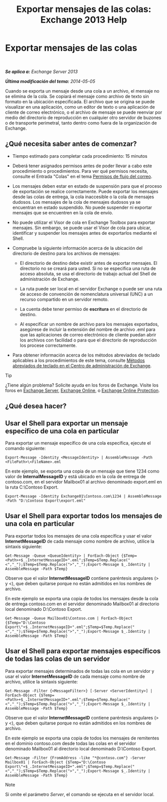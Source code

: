 ﻿---
title: 'Exportar mensajes de las colas: Exchange 2013 Help'
TOCTitle: Exportar mensajes de las colas
ms:assetid: 688b342c-f380-4fe0-afce-7e38cf490627
ms:mtpsurl: https://technet.microsoft.com/es-es/library/Aa998625(v=EXCHG.150)
ms:contentKeyID: 51406524
ms.date: 05/22/2018
mtps_version: v=EXCHG.150
ms.translationtype: MT
---

# Exportar mensajes de las colas

 

_**Se aplica a:** Exchange Server 2013_

_**Última modificación del tema:** 2014-05-05_

Cuando se exporta un mensaje desde una cola a un archivo, el mensaje no se elimina de la cola. Se copiará el mensaje como archivo de texto sin formato en la ubicación especificada. El archivo que se origina se puede visualizar en una aplicación, como un editor de texto o una aplicación de cliente de correo electrónico, o el archivo de mensaje se puede reenviar por medio del directorio de reproducción en cualquier otro servidor de buzones o de transporte perimetral, tanto dentro como fuera de la organización de Exchange.

## ¿Qué necesita saber antes de comenzar?

  - Tiempo estimado para completar cada procedimiento: 15 minutos

  - Deberá tener asignados permisos antes de poder llevar a cabo este procedimiento o procedimientos. Para ver qué permisos necesita, consulte el Entrada "Colas" en el tema [Permisos de flujo del correo](mail-flow-permissions-exchange-2013-help.md).

  - Los mensajes deben estar en estado de suspensión para que el proceso de exportación se realice correctamente. Puede exportar los mensajes desde las colas de entrega, la cola inaccesible o la cola de mensajes dudosos. Los mensajes de la cola de mensajes dudosos ya se encuentran en estado suspendido. No puede suspender ni exportar mensajes que se encuentren en la cola de envío.

  - No puede utilizar el Visor de cola en Exchange Toolbox para exportar mensajes. Sin embargo, se puede usar el Visor de cola para ubicar, identificar y suspender los mensajes antes de exportarlos mediante el Shell.

  - Compruebe la siguiente información acerca de la ubicación del directorio de destino para los archivos de mensajes:
    
      - El directorio de destino debe existir antes de exportar mensajes. El directorio no se creará para usted. Si no se especifica una ruta de acceso absoluta, se usa el directorio de trabajo actual del Shell de administración de Exchange.
    
      - La ruta puede ser local en el servidor Exchange o puede ser una ruta de acceso de convención de nomenclatura universal (UNC) a un recurso compartido en un servidor remoto.
    
      - La cuenta debe tener permiso de **escritura** en el directorio de destino.
    
      - Al especificar un nombre de archivo para los mensajes exportados, asegúrese de incluir la extensión del nombre de archivo .eml para que las aplicaciones de correo electrónico de cliente puedan abrir los archivos con facilidad o para que el directorio de reproducción los procese correctamente.

  - Para obtener información acerca de los métodos abreviados de teclado aplicables a los procedimientos de este tema, consulte [Métodos abreviados de teclado en el Centro de administración de Exchange](keyboard-shortcuts-in-the-exchange-admin-center-exchange-online-protection-help.md).


> [!TIP]
> ¿Tiene algún problema? Solicite ayuda en los foros de Exchange. Visite los foros en <A href="https://go.microsoft.com/fwlink/p/?linkid=60612">Exchange Server</A>, <A href="https://go.microsoft.com/fwlink/p/?linkid=267542">Exchange Online</A>, o <A href="https://go.microsoft.com/fwlink/p/?linkid=285351">Exchange Online Protection</A>.



## ¿Qué desea hacer?

## Usar el Shell para exportar un mensaje específico de una cola en particular

Para exportar un mensaje específico de una cola específica, ejecute el comando siguiente:

    Export-Message -Identity <MessageIdentity> | AssembleMessage -Path <FilePath>\<FileName>.eml

En este ejemplo, se exporta una copia de un mensaje que tiene 1234 como valor de **InternalMessageID** y está ubicado en la cola de entrega de contoso.com, en el servidor Mailbox01 al archivo denominado export.eml en la ruta C:\\Contoso Export.

    Export-Message -Identity Exchange01\Contoso.com\1234 | AssembleMessage -Path "D:\Contoso Export\export.eml"

## Usar el Shell para exportar todos los mensajes de una cola en particular

Para exportar todos los mensajes de una cola específica y usar el valor **InternetMessageID** de cada mensaje como nombre de archivo, utilice la sintaxis siguiente:

    Get-Message -Queue <QueueIdentity> | ForEach-Object {$Temp=<Path>+$_.InternetMessageID+".eml";$Temp=$Temp.Replace("<","_");$Temp=$Temp.Replace(">","_");Export-Message $_.Identity | AssembleMessage -Path $Temp}

Observe que el valor **InternetMessageID** contiene paréntesis angulares (\> y \<), que deben quitarse porque no están admitidos en los nombres de archivo.

En este ejemplo se exporta una copia de todos los mensajes desde la cola de entrega contoso.com en el servidor denominado Mailbox01 al directorio local denominado D:\\Contoso Export.

    Get-Message -Queue Mailbox01\Contoso.com | ForEach-Object {$Temp="D:\Contoso Export\"+$_.InternetMessageID+".eml";$Temp=$Temp.Replace("<","_");$Temp=$Temp.Replace(">","_");Export-Message $_.Identity | AssembleMessage -Path $Temp}

## Usar el Shell para exportar mensajes específicos de todas las colas de un servidor

Para exportar mensajes determinados de todas las cola en un servidor y usar el valor **InternetMessageID** de cada mensaje como nombre de archivo, utilice la sintaxis siguiente:

    Get-Message -Filter {<MessageFilter>} [-Server <ServerIdentity>] | ForEach-Object {$Temp=<Path>+$_.InternetMessageID+".eml";$Temp=$Temp.Replace("<","_");$Temp=$Temp.Replace(">","_");Export-Message $_.Identity | AssembleMessage -Path $Temp}

Observe que el valor **InternetMessageID** contiene paréntesis angulares (\> y \<), que deben quitarse porque no están admitidos en los nombres de archivo.

En este ejemplo se exporta una copia de todos los mensajes de remitentes en el dominio contoso.com desde todas las colas en el servidor denominado Mailbox01 al directorio local denominado D:\\Contoso Export.

    Get-Message -Filter {FromAddress -like "*@contoso.com"} -Server Mailbox01 | ForEach-Object {$Temp="D:\Contoso Export\"+$_.InternetMessageID+".eml";$Temp=$Temp.Replace("<","_");$Temp=$Temp.Replace(">","_");Export-Message $_.Identity | AssembleMessage -Path $Temp}


> [!NOTE]
> Si omite el parámetro <EM>Server</EM>, el comando se ejecuta en el servidor local.


